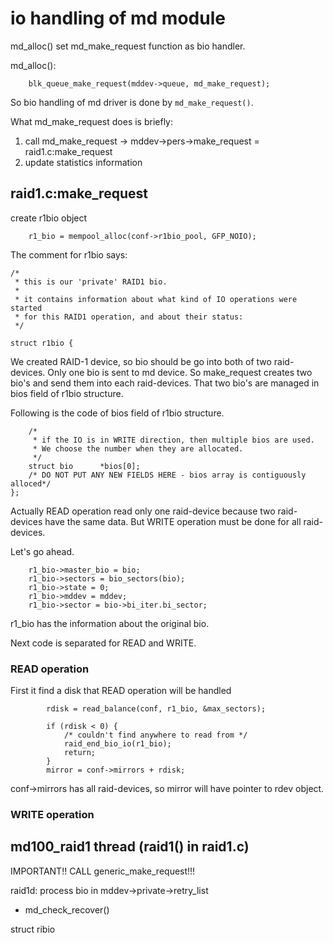 # io handling of md module

md_alloc() set md_make_request function as bio handler.

md_alloc():
```
	blk_queue_make_request(mddev->queue, md_make_request);
```

So bio handling of md driver is done by ``md_make_request()``.

What md_make_request does is briefly:
1. call md_make_request -> mddev->pers->make_request = raid1.c:make_request
1. update statistics information

## raid1.c:make_request

create r1bio object
```
	r1_bio = mempool_alloc(conf->r1bio_pool, GFP_NOIO);
```

The comment for r1bio says:
```
/*
 * this is our 'private' RAID1 bio.
 *
 * it contains information about what kind of IO operations were started
 * for this RAID1 operation, and about their status:
 */

struct r1bio {
```

We created RAID-1 device, so bio should be go into both of two raid-devices.
Only one bio is sent to md device.
So make_request creates two bio's and send them into each raid-devices.
That two bio's are managed in bios field of r1bio structure.

Following is the code of bios field of r1bio structure.
```
	/*
	 * if the IO is in WRITE direction, then multiple bios are used.
	 * We choose the number when they are allocated.
	 */
	struct bio		*bios[0];
	/* DO NOT PUT ANY NEW FIELDS HERE - bios array is contiguously alloced*/
};
```

Actually READ operation read only one raid-device because two raid-devices have the same data.
But WRITE operation must be done for all raid-devices.

Let's go ahead.

```
	r1_bio->master_bio = bio;
	r1_bio->sectors = bio_sectors(bio);
	r1_bio->state = 0;
	r1_bio->mddev = mddev;
	r1_bio->sector = bio->bi_iter.bi_sector;
```

r1_bio has the information about the original bio.

Next code is separated for READ and WRITE.


### READ operation


First it find a disk that READ operation will be handled

```
		rdisk = read_balance(conf, r1_bio, &max_sectors);

		if (rdisk < 0) {
			/* couldn't find anywhere to read from */
			raid_end_bio_io(r1_bio);
			return;
		}
		mirror = conf->mirrors + rdisk;
```

conf->mirrors has all raid-devices, so mirror will have pointer to rdev object.






### WRITE operation




## md100_raid1 thread (raid1() in raid1.c)

IMPORTANT!! CALL generic_make_request!!!


raid1d: process bio in mddev->private->retry_list


* md_check_recover()




struct ribio

